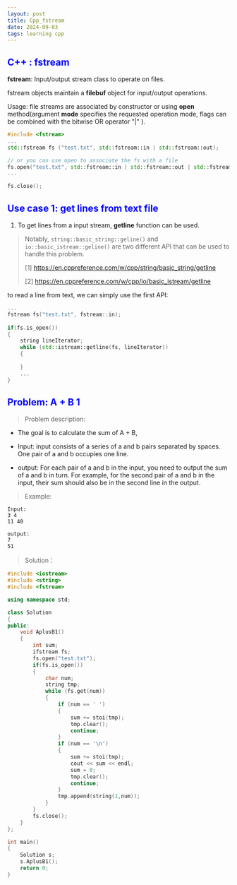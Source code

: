 ```yaml
---
layout: post
title: Cpp_fstream
date: 2024-09-03
tags: learning cpp
---
```


<!--# <span style="color: blue;"></span>-->
## <span style="color: blue;">C++ : fstream</span>

**fstream**: Input/output stream class to operate on files.

fstream objects maintain a **filebuf** object for input/output operations.

Usage: file streams are associated by constructor or using **open** method(argument **mode** specifies the requested operation mode, flags can be combined with the bitwise OR operator "|"
).

```cpp
#include <fstream>
...
std::fstream fs ("test.txt", std::fstream::in | std::fstream::out);

// or you can use open to associate the fs with a file
fs.open("test.txt", std::fstream::in | std::fstream::out | std::fstream::app);
...

fs.close();
```

<!--more-->
## <span style="color: blue;">Use case 1: get lines from text file</span>

1. To get lines from a input stream, **getline** function can be used.
   
> Notably, ```string::basic_string::geline()``` and ```io::basic_istream::geline()``` are two different API that can be used to handle this problem.
> 
> [1] https://en.cppreference.com/w/cpp/string/basic_string/getline
> 
> [2] https://en.cppreference.com/w/cpp/io/basic_istream/getline

to read a line from text, we can simply use the first API:
```cpp
...
fstream fs("test.txt", fstream::in);
        
if(fs.is_open())
{   
    string lineIterator;
    while (std::istream::getline(fs, lineIterator))
    {
        
    }
    ...
}
```

## <span style="color: blue;">Problem: A + B 1</span>

> Problem description:
- The goal is to calculate the sum of A + B,

- Input: input consists of a series of a and b pairs separated by spaces. One pair of a and b occupies one line. 
- output: For each pair of a and b in the input, you need to output the sum of a and b in turn. For example, for the second pair of a and b in the input, their sum should also be in the second line in the output.
> Example:

```
Input:
3 4
11 40

output:
7
51
```

> Solution：

```cpp
#include <iostream>
#include <string>
#include <fstream>

using namespace std;

class Solution
{
public:
    void AplusB1()
    {
        int sum;
        ifstream fs;
        fs.open("test.txt");
        if(fs.is_open())
        {   
            char num;
            string tmp;
            while (fs.get(num))
            {
                if (num == ' ')
                {
                    sum += stoi(tmp);
                    tmp.clear();
                    continue;
                }
                if (num == '\n')
                {   
                    sum += stoi(tmp);
                    cout << sum << endl;
                    sum = 0;
                    tmp.clear();
                    continue;
                }
                tmp.append(string(1,num));
            }
        }  
        fs.close();
    }
};

int main()
{
    Solution s;
    s.AplusB1();
    return 0;
}
```
